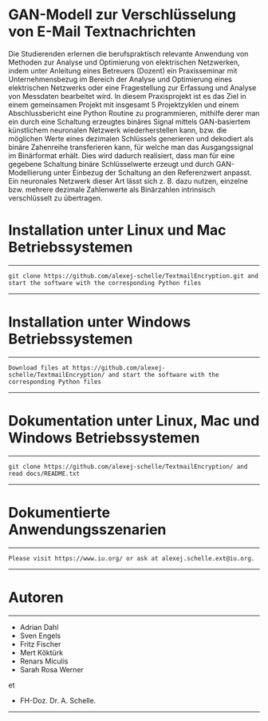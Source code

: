 # GAN-Modell zur Verschlüsselung von E-Mail Textnachrichten 
Die Studierenden erlernen die berufspraktisch relevante Anwendung von Methoden zur Analyse und Optimierung von elektrischen Netzwerken, indem unter Anleitung eines Betreuers (Dozent) ein Praxisseminar mit Unternehmensbezug im Bereich der Analyse und Optimierung eines elektrischen Netzwerks oder eine Fragestellung zur Erfassung und Analyse von Messdaten bearbeitet wird. In diesem Praxisprojekt ist es das Ziel in einem gemeinsamen Projekt mit insgesamt 5 Projektzyklen und einem Abschlussbericht eine Python Routine zu 
programmieren, mithilfe derer man ein durch eine Schaltung erzeugtes binäres Signal mittels GAN-basiertem künstlichem neuronalen Netzwerk wiederherstellen kann, bzw. die möglichen Werte eines dezimalen Schlüssels generieren und dekodiert als binäre Zahenreihe transferieren kann, für welche man das Ausgangssignal im Binärformat erhält. Dies wird dadurch realisiert, dass man für eine gegebene Schaltung binäre Schlüsselwerte erzeugt und durch GAN-Modellierung unter Einbezug der Schaltung an den Referenzwert anpasst. Ein neuronales Netzwerk dieser Art lässt sich z. B. dazu nutzen, einzelne bzw. mehrere dezimale Zahlenwerte als Binärzahlen intrinsisch verschlüsselt zu übertragen.

# Installation unter Linux und Mac Betriebssystemen
**************************************************************************************************************************************
    git clone https://github.com/alexej-schelle/TextmailEncryption.git and start the software with the corresponding Python files
**************************************************************************************************************************************

# Installation unter Windows Betriebssystemen
**************************************************************************************************************************************
    Download files at https://github.com/alexej-schelle/TextmailEncryption/ and start the software with the corresponding Python files
**************************************************************************************************************************************

# Dokumentation unter Linux, Mac und Windows Betriebssystemen
**************************************************************************************************************************************
    git clone https://github.com/alexej-schelle/TextmailEncryption/ and read docs/README.txt
**************************************************************************************************************************************

# Dokumentierte Anwendungsszenarien
***********************************************************************************************************************************************************************************************

    Please visit https://www.iu.org/ or ask at alexej.schelle.ext@iu.org.

***********************************************************************************************************************************************************************************************

# Autoren

*********************************************************************************************************************

   - Adrian Dahl
   - Sven Engels
   - Fritz Fischer
   - Mert Köktürk
   - Renars Miculis
   - Sarah Rosa Werner

   et

   - FH-Doz. Dr. A. Schelle.
  
*********************************************************************************************************************




